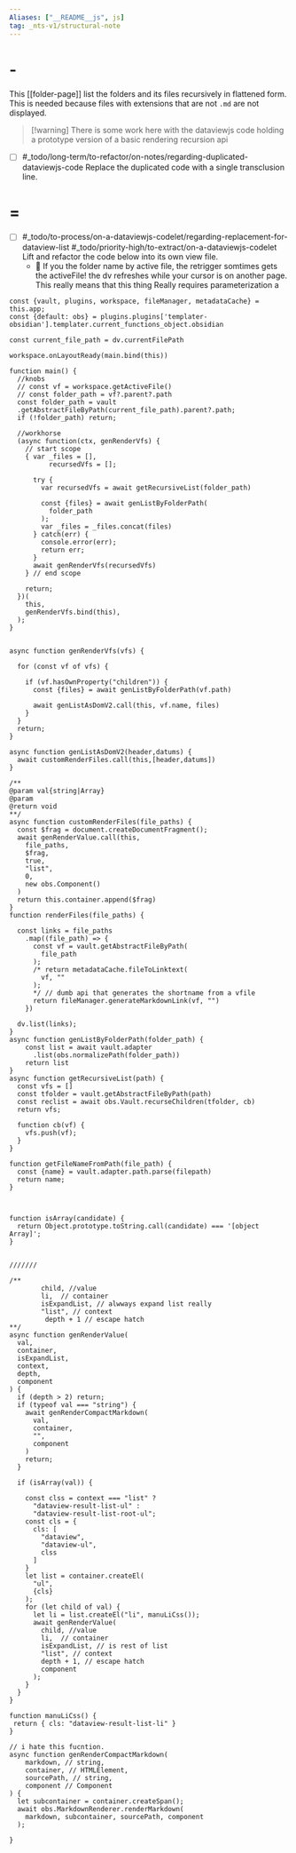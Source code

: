 ```yaml
---
Aliases: ["__README__js", js]
tag: _nts-v1/structural-note
---
```

# -

This [[folder-page]] list the folders and its files recursively in flattened form. This is needed because files with extensions that are not `.md` are not displayed. 

> [!warning] There is some work here with the dataviewjs code holding a prototype version of a basic rendering recursion api 

- [ ] #_todo/long-term/to-refactor/on-notes/regarding-duplicated-dataviewjs-code Replace the duplicated code with a single transclusion line.


# = 
* [ ] #_todo/to-process/on-a-dataviewjs-codelet/regarding-replacement-for-dataview-list  #_todo/priority-high/to-extract/on-a-dataviewjs-codelet Lift and refactor the code below into its own view file.
  * 🤔 If you the folder name by active file, the retrigger somtimes gets the activeFile! the dv refreshes while your cursor is on another page. This really means that this thing Really requires parameterization a


```dataviewjs
const {vault, plugins, workspace, fileManager, metadataCache} = this.app;
const {default: obs} = plugins.plugins['templater-obsidian'].templater.current_functions_object.obsidian

const current_file_path = dv.currentFilePath

workspace.onLayoutReady(main.bind(this))

function main() {
  //knobs
  // const vf = workspace.getActiveFile()
  // const folder_path = vf?.parent?.path
  const folder_path = vault
  .getAbstractFileByPath(current_file_path).parent?.path;
  if (!folder_path) return;

  //workhorse
  (async function(ctx, genRenderVfs) {
    // start scope 
    { var _files = [],
          recursedVfs = []; 
      
      try {
        var recursedVfs = await getRecursiveList(folder_path)

        const {files} = await genListByFolderPath(
          folder_path
        );
        var _files = _files.concat(files)
      } catch(err) {
        console.error(err);
        return err;
      }
      await genRenderVfs(recursedVfs)
    } // end scope
    
    return;
  })(
    this, 
    genRenderVfs.bind(this),
  );
}


async function genRenderVfs(vfs) {

  for (const vf of vfs) {

    if (vf.hasOwnProperty("children")) {
      const {files} = await genListByFolderPath(vf.path)

      await genListAsDomV2.call(this, vf.name, files)
    }
  }
  return;
}

async function genListAsDomV2(header,datums) {
  await customRenderFiles.call(this,[header,datums])
}

/**
@param val{string|Array}
@param 
@return void
**/
async function customRenderFiles(file_paths) {
  const $frag = document.createDocumentFragment();
  await genRenderValue.call(this,
    file_paths, 
    $frag,
    true,
    "list",
    0,
    new obs.Component()
  )
  return this.container.append($frag)
}
function renderFiles(file_paths) {
 
  const links = file_paths
    .map((file_path) => {
      const vf = vault.getAbstractFileByPath(
        file_path
      );
      /* return metadataCache.fileToLinktext(
        vf, ""
      );
      */ // dumb api that generates the shortname from a vfile
      return fileManager.generateMarkdownLink(vf, "")
    })

  dv.list(links);
}
async function genListByFolderPath(folder_path) {
    const list = await vault.adapter
      .list(obs.normalizePath(folder_path))
    return list
}
async function getRecursiveList(path) {
  const vfs = []
  const tfolder = vault.getAbstractFileByPath(path)
  const reclist = await obs.Vault.recurseChildren(tfolder, cb)
  return vfs;
  
  function cb(vf) {
    vfs.push(vf);
  }
}

function getFileNameFromPath(file_path) {
  const {name} = vault.adapter.path.parse(filepath)
  return name;
}



function isArray(candidate) {
  return Object.prototype.toString.call(candidate) === '[object Array]';
}


///////

/**
        child, //value 
        li,  // container
        isExpandList, // alwways expand list really
        "list", // context
         depth + 1 // escape hatch
**/
async function genRenderValue(
  val,
  container,
  isExpandList, 
  context, 
  depth,
  component
) {
  if (depth > 2) return;
  if (typeof val === "string") {
    await genRenderCompactMarkdown(
      val,
      container,
      "",
      component
    )
    return; 
  }
  
  if (isArray(val)) {
  
    const clss = context === "list" ?
      "dataview-result-list-ul" : 
      "dataview-result-list-root-ul";
    const cls = {
      cls: [
        "dataview",
        "dataview-ul",
        clss
      ]
    }
    let list = container.createEl(
      "ul", 
      {cls}
    );
    for (let child of val) {
      let li = list.createEl("li", manuLiCss());
      await genRenderValue(
        child, //value 
        li,  // container
        isExpandList, // is rest of list
        "list", // context
        depth + 1, // escape hatch
        component
      );
    }
  }
}

function manuLiCss() {
 return { cls: "dataview-result-list-li" }
}

// i hate this fucntion.
async function genRenderCompactMarkdown(
    markdown, // string,
    container, // HTMLElement,
    sourcePath, // string,
    component // Component
) {
  let subcontainer = container.createSpan();
  await obs.MarkdownRenderer.renderMarkdown(
    markdown, subcontainer, sourcePath, component
  );
  
}
```
